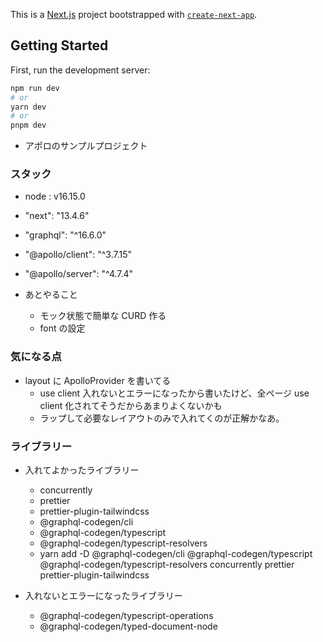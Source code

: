 This is a [Next.js](https://nextjs.org/) project bootstrapped with [`create-next-app`](https://github.com/vercel/next.js/tree/canary/packages/create-next-app).

## Getting Started

First, run the development server:

```bash
npm run dev
# or
yarn dev
# or
pnpm dev
```

- アポロのサンプルプロジェクト

### スタック

- node : v16.15.0
- "next": "13.4.6"
- "graphql": "^16.6.0"
- "@apollo/client": "^3.7.15"
- "@apollo/server": "^4.7.4"

- あとやること

  - モック状態で簡単な CURD 作る
  - font の設定

### 気になる点

- layout に ApolloProvider を書いてる
  - use client 入れないとエラーになったから書いたけど、全ページ use client 化されてそうだからあまりよくないかも
  - ラップして必要なレイアウトのみで入れてくのが正解かなあ。

### ライブラリー

- 入れてよかったライブラリー

  - concurrently
  - prettier
  - prettier-plugin-tailwindcss
  - @graphql-codegen/cli
  - @graphql-codegen/typescript
  - @graphql-codegen/typescript-resolvers
  - yarn add -D @graphql-codegen/cli @graphql-codegen/typescript @graphql-codegen/typescript-resolvers concurrently prettier prettier-plugin-tailwindcss

- 入れないとエラーになったライブラリー
  - @graphql-codegen/typescript-operations
  - @graphql-codegen/typed-document-node
